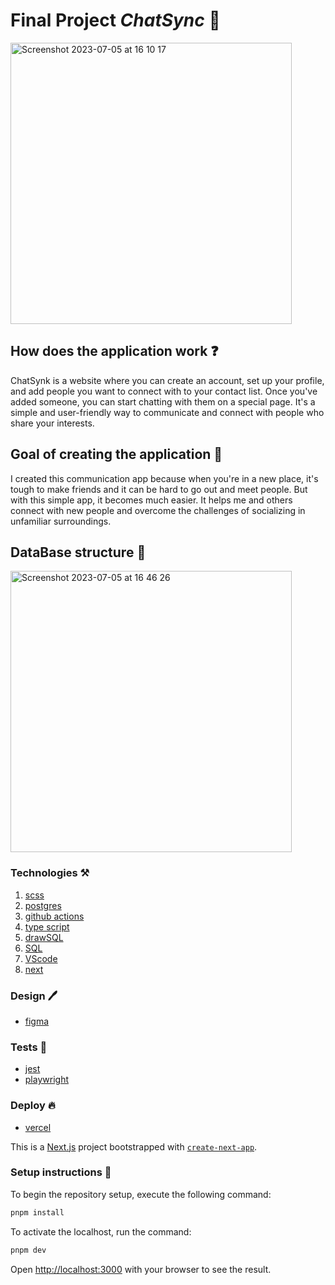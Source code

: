 # Final Project ***ChatSync*** 💬

<img width="450" alt="Screenshot 2023-07-05 at 16 10 17" src="https://github.com/butterfly-123/final-project/assets/58802893/16de6936-5b0d-4ab5-a627-1c8471d65576">

## How does the application work ❓

ChatSynk is a website where you can create an account, set up your profile, and add people you want to connect with to your contact list. Once you've added someone, you can start chatting with them on a special page. It's a simple and user-friendly way to communicate and connect with people who share your interests.

## Goal of creating the application 🤔

I created this communication app because when you're in a new place, it's tough to make friends and it can be hard to go out and meet people. But with this simple app, it becomes much easier. It helps me and others connect with new people and overcome the challenges of socializing in unfamiliar surroundings.

## DataBase structure 💪

<img width="450" alt="Screenshot 2023-07-05 at 16 46 26" src="https://github.com/butterfly-123/final-project/assets/58802893/745e8cdf-37e6-4a06-8c84-71a90b9cc671">

### Technologies ⚒️

1. [scss](https://www.npmjs.com/package/sass)
2. [postgres](https://www.npmjs.com/package/postgres)
3. [github actions](https://docs.github.com/en/actions)
4. [type script](https://www.typescriptlang.org/)
5. [drawSQL](https://drawsql.app/)
6. [SQL](https://www.geeksforgeeks.org/structured-query-language/)
7. [VScode](https://code.visualstudio.com/)
8. [next](https://nextjs.org/)

### Design 🖊️

* [figma](https://www.figma.com)

### Tests 📝

* [jest](https://www.npmjs.com/package/jest)
* [playwright](https://www.npmjs.com/package/playwright)


### Deploy 🔥

* [vercel](https://vercel.com)


This is a [Next.js](https://nextjs.org/) project bootstrapped with [`create-next-app`](https://github.com/vercel/next.js/tree/canary/packages/create-next-app).

### Setup instructions 🧐

To begin the repository setup, execute the following command:

```bash
pnpm install
```

To activate the localhost, run the command:

```bash
pnpm dev
```

Open [http://localhost:3000](http://localhost:3000) with your browser to see the result.
